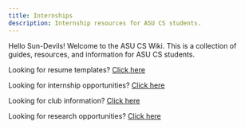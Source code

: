 ```yaml
---
title: Internships
description: Internship resources for ASU CS students.
---
```


Hello Sun-Devils! Welcome to the ASU CS Wiki. This is a collection of guides, resources, and information for ASU CS students.

Looking for resume templates? [Click here](https://github.com/asusoda/asu-cs-wiki/tree/main/src/content/docs/guides/resume-templates)

Looking for internship opportunities? [Click here](https://github.com/asusoda/asu-cs-wiki/tree/main/src/content/docs/guides/internship-opportunities)

Looking for club information? [Click here](https://github.com/asusoda/asu-cs-wiki/tree/main/src/content/docs/guides/clubs-and-orgs)

Looking for research opportunities? [Click here](https://github.com/asusoda/asu-cs-wiki/tree/main/src/content/docs/guides/research-opportunities)


